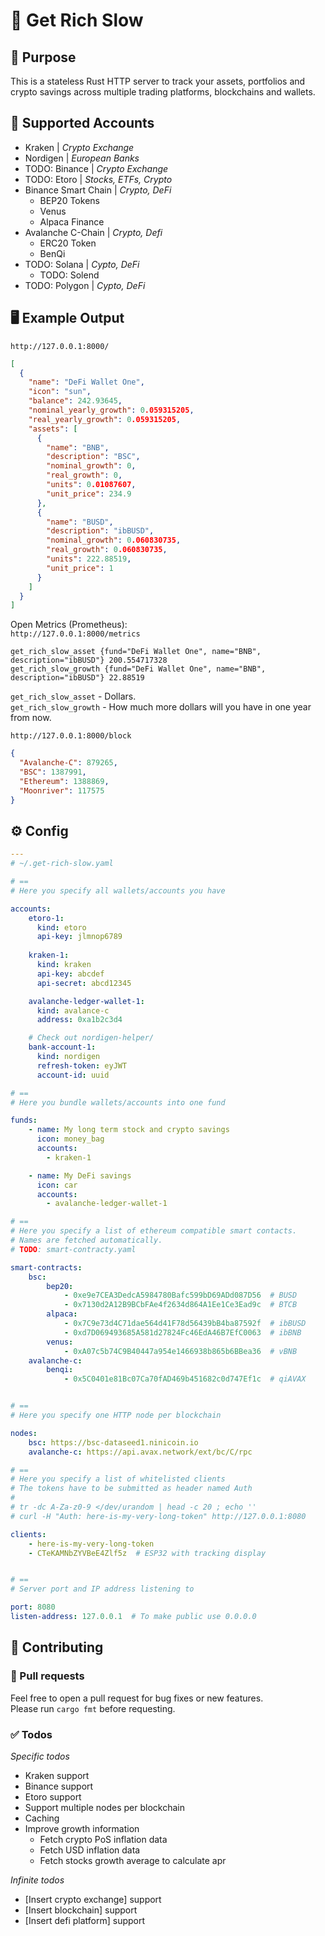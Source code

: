 # 🐌 Get Rich Slow

## 🦋 Purpose
This is a stateless Rust HTTP server to track your assets,
portfolios and crypto savings
across multiple trading platforms, blockchains and wallets.

## 🔧 Supported Accounts

- Kraken | _Crypto Exchange_
- Nordigen | _European Banks_
- TODO: Binance | _Crypto Exchange_
- TODO: Etoro | _Stocks, ETFs, Crypto_
- Binance Smart Chain | _Crypto, DeFi_
    - BEP20 Tokens
    - Venus
    - Alpaca Finance
- Avalanche C-Chain | _Crypto, Defi_
    - ERC20 Token
    - BenQi
- TODO: Solana | _Cypto, DeFi_
    - TODO: Solend
- TODO: Polygon | _Cypto, DeFi_


## 🖥️ Example Output
`http://127.0.0.1:8000/`
```json
[
  {
    "name": "DeFi Wallet One",
    "icon": "sun",
    "balance": 242.93645,
    "nominal_yearly_growth": 0.059315205,
    "real_yearly_growth": 0.059315205,
    "assets": [
      {
        "name": "BNB",
        "description": "BSC",
        "nominal_growth": 0,
        "real_growth": 0,
        "units": 0.01087607,
        "unit_price": 234.9
      },
      {
        "name": "BUSD",
        "description": "ibBUSD",
        "nominal_growth": 0.060830735,
        "real_growth": 0.060830735,
        "units": 222.88519,
        "unit_price": 1
      }
    ]
  }
]
```

Open Metrics (Prometheus):  
`http://127.0.0.1:8000/metrics`
```
get_rich_slow_asset {fund="DeFi Wallet One", name="BNB", description="ibBUSD"} 200.554717328
get_rich_slow_growth {fund="DeFi Wallet One", name="BNB", description="ibBUSD"} 22.88519
```
`get_rich_slow_asset` - Dollars.  
`get_rich_slow_growth` - How much more dollars will you
have in one year from now.


`http://127.0.0.1:8000/block`
```json
{
  "Avalanche-C": 879265,
  "BSC": 1387991,
  "Ethereum": 1388869,
  "Moonriver": 117575
}
```

## ⚙️ Config

```yaml
---
# ~/.get-rich-slow.yaml

# ==
# Here you specify all wallets/accounts you have

accounts:
    etoro-1:
      kind: etoro
      api-key: jlmnop6789
    
    kraken-1:
      kind: kraken
      api-key: abcdef
      api-secret: abcd12345

    avalanche-ledger-wallet-1:
      kind: avalance-c
      address: 0xa1b2c3d4

    # Check out nordigen-helper/
    bank-account-1:
      kind: nordigen
      refresh-token: eyJWT
      account-id: uuid

# ==
# Here you bundle wallets/accounts into one fund

funds:
    - name: My long term stock and crypto savings
      icon: money_bag
      accounts:
        - kraken-1

    - name: My DeFi savings
      icon: car
      accounts:
        - avalanche-ledger-wallet-1

# ==
# Here you specify a list of ethereum compatible smart contacts.
# Names are fetched automatically.
# TODO: smart-contracty.yaml

smart-contracts:
    bsc:
        bep20:
            - 0xe9e7CEA3DedcA5984780Bafc599bD69ADd087D56  # BUSD
            - 0x7130d2A12B9BCbFAe4f2634d864A1Ee1Ce3Ead9c  # BTCB
        alpaca:
            - 0x7C9e73d4C71dae564d41F78d56439bB4ba87592f  # ibBUSD
            - 0xd7D069493685A581d27824Fc46EdA46B7EfC0063  # ibBNB
        venus:
            - 0xA07c5b74C9B40447a954e1466938b865b6BBea36  # vBNB
    avalanche-c:
        benqi:
            - 0x5C0401e81Bc07Ca70fAD469b451682c0d747Ef1c  # qiAVAX


# ==
# Here you specify one HTTP node per blockchain

nodes:
    bsc: https://bsc-dataseed1.ninicoin.io
    avalanche-c: https://api.avax.network/ext/bc/C/rpc

# ==
# Here you specify a list of whitelisted clients
# The tokens have to be submitted as header named Auth
#
# tr -dc A-Za-z0-9 </dev/urandom | head -c 20 ; echo ''
# curl -H "Auth: here-is-my-very-long-token" http://127.0.0.1:8080

clients:
    - here-is-my-very-long-token
    - CTeKAMNbZYVBeE4Zlf5z  # ESP32 with tracking display


# ==
# Server port and IP address listening to

port: 8080
listen-address: 127.0.0.1  # To make public use 0.0.0.0

```

## 🐛 Contributing

### 🌳 Pull requests
Feel free to open a pull request for bug fixes or new features.  
Please run `cargo fmt` before requesting.

### ✅ Todos
_Specific todos_
- Kraken support
- Binance support
- Etoro support
- Support multiple nodes per blockchain
- Caching
- Improve growth information
    - Fetch crypto PoS inflation data
    - Fetch USD inflation data
    - Fetch stocks growth average to calculate apr

_Infinite todos_
- [Insert crypto exchange] support
- [Insert blockchain] support
- [Insert defi platform] support

